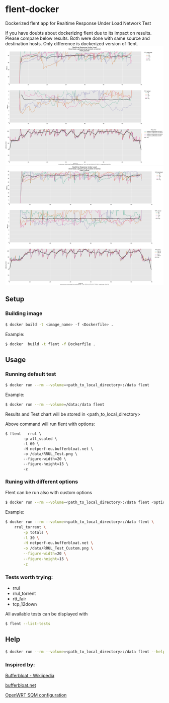 # flent-docker
Dockerized flent app for Realtime Response Under Load Network Test

If you have doubts about dockerizing flent due to its impact on results. Please compare below results.
Both were done with same source and destination hosts. Only difference is dockerized version of flent.
![](images/RRUL_docker.png)
![](images/RRUL_native.png)


## Setup

### Building image
```sh
$ docker build -t <image_name> -f <Dockerfile> .
```
Example:
```sh
$ docker  build -t flent -f Dockerfile .
```

## Usage

### Running default test
```sh
$ docker run --rm --volume=<path_to_local_directory>:/data flent
```

Example:
```sh
$ docker run --rm --volume=/data:/data flent
```
Results and Test chart will be stored in <path_to_local_directory>

Above command will run flent with options:
```
$ flent   rrul \
        -p all_scaled \
        -l 60 \
        -H netperf-eu.bufferbloat.net \
        -o /data/RRUL_Test.png \
        --figure-width=20 \
        --figure-height=15 \
        -z
```


### Runing with different options
Flent can be run also with custom options
```sh
$ docker run --rm --volume=<path_to_local_directory>:/data flent <options>
```

Example:
```sh
$ docker run --rm --volume=<path_to_local_directory>:/data flent \ 
	rrul_torrent \
        -p totals \
        -l 30 \
        -H netperf-eu.bufferbloat.net \
        -o /data/RRUL_Test_Custom.png \
        --figure-width=20 \
        --figure-height=15 \
        -z
```

### Tests worth trying:
- rrul
- rrul_torrent
- rtt_fair
- tcp_12down


All available tests can be displayed with
```sh
$ flent --list-tests
```


## Help
```sh
$ docker run --rm --volume=<path_to_local_directory>:/data flent --help
```


### Inspired by:

[Bufferbloat - Wikiipedia](https://en.wikipedia.org/wiki/Bufferbloat)

[bufferbloat.net](https://www.bufferbloat.net/projects/bloat/wiki/Getting_SQM_Running_Right/)

[OpenWRT SQM configuration](https://openwrt.org/docs/guide-user/network/traffic-shaping/sqm)


